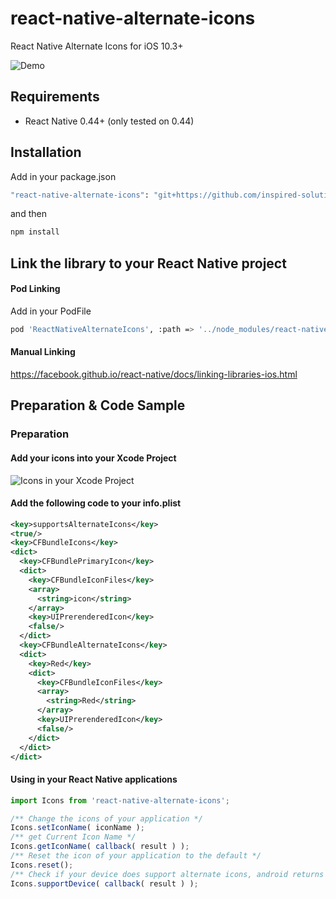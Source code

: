 # react-native-alternate-icons
React Native Alternate Icons for iOS 10.3+

![Demo](http://kamsteegsoftware.nl/react-native-alternate-icons/demo.gif)

## Requirements
* React Native 0.44+ (only tested on 0.44)

## Installation

Add in your package.json

```bash
"react-native-alternate-icons": "git+https://github.com/inspired-solutions/react-native-alternate-icons.git",
```

and then

```bash
npm install
```

## Link the library to your React Native project

#### Pod Linking

Add in your PodFile
```bash
pod 'ReactNativeAlternateIcons', :path => '../node_modules/react-native-alternate-icons'
```

#### Manual Linking

https://facebook.github.io/react-native/docs/linking-libraries-ios.html

## Preparation & Code Sample

### Preparation

#### Add your icons into your Xcode Project
![Icons in your Xcode Project](http://kamsteegsoftware.nl/react-native-alternate-icons/icons-project.png)

#### Add the following code to your info.plist
```xml
<key>supportsAlternateIcons</key>
<true/>
<key>CFBundleIcons</key>
<dict>
  <key>CFBundlePrimaryIcon</key>
  <dict>
    <key>CFBundleIconFiles</key>
    <array>
      <string>icon</string>
    </array>
    <key>UIPrerenderedIcon</key>
    <false/>
  </dict>
  <key>CFBundleAlternateIcons</key>
  <dict>
    <key>Red</key>
    <dict>
      <key>CFBundleIconFiles</key>
      <array>
        <string>Red</string>
      </array>
      <key>UIPrerenderedIcon</key>
      <false/>
    </dict>
  </dict>
</dict>
```

#### Using in your React Native applications
```javascript
import Icons from 'react-native-alternate-icons';

/** Change the icons of your application */
Icons.setIconName( iconName );
/** get Current Icon Name */
Icons.getIconName( callback( result ) );
/** Reset the icon of your application to the default */
Icons.reset();
/** Check if your device does support alternate icons, android returns always false */
Icons.supportDevice( callback( result ) );
```
